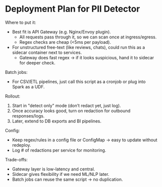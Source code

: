 # Deployment Plan for PII Detector

Where to put it:
- Best fit is API Gateway (e.g. Nginx/Envoy plugin).
  - All requests pass through it, so we can scan once at ingress/egress.
  - Regex checks are cheap (<5ms per payload).
- For unstructured free-text (like reviews, chats), could run this as a sidecar container next to services.
  - Gateway does fast regex → if it looks suspicious, hand it to sidecar for deeper check.

Batch jobs:
- For CSV/ETL pipelines, just call this script as a cronjob or plug into Spark as a UDF.

Rollout:
1. Start in "detect only" mode (don’t redact yet, just log).
2. Once accuracy looks good, turn on redaction for outbound responses/logs.
3. Later, extend to DB exports and BI pipelines.

Config:
- Keep regex/rules in a config file or ConfigMap → easy to update without redeploy.
- Log # of redactions per service for monitoring.

Trade-offs:
- Gateway layer is low-latency and central.
- Sidecar gives flexibility if we need ML/NLP later.
- Batch jobs can reuse the same script → no duplication.
